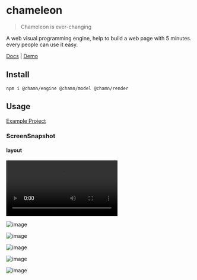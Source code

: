 # chameleon

> Chameleon is ever-changing

A web visual programming engine, help to build a web page with 5 minutes. every people can use it easy.

[Docs](https://hlerenow.github.io/chameleon/documents/) | [Demo](https://hlerenow.github.io/chameleon/)

## Install

```shell
npm i @chamn/engine @chamn/model @chamn/render
```

## Usage

[Example Project](https://github.com/ByteCrazy/chameleon-demo)

### ScreenSnapshot

#### layout

<video src="https://github.com/hlerenow/chameleon/blob/master/packages/engine/md-images/layout.mp4"></video>

![image](https://user-images.githubusercontent.com/13299648/218920616-302a9eb6-a71a-4f4b-8e77-d892972eee2f.png)

![image](https://user-images.githubusercontent.com/13299648/218920783-0d1cc275-a238-4d80-a717-dbbbf54b4713.png)

![image](https://user-images.githubusercontent.com/13299648/218920845-0c4c549d-df56-4b0a-9b72-95dd0c0fcaf5.png)

![image](https://user-images.githubusercontent.com/13299648/218921002-a25cfdd6-f27a-4b19-83fe-a6a264e4e4b5.png)

![image](https://user-images.githubusercontent.com/13299648/218920640-9be3b1ba-1dc2-42c5-922f-f3c5f97a9d96.png)
